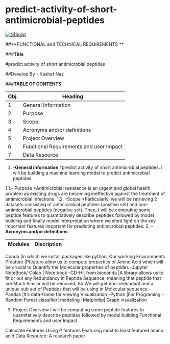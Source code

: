 # predict-activity-of-short-antimicrobial-peptides
[![N|Solid](https://uploads-ssl.webflow.com/5ff6c1dbc139fb9bf9f6a511/6089ced541a4550bbc1e1a65_Dev__1_-removebg-preview.png)](https://uploads-ssl.webflow.com/5ff6c1dbc139fb9bf9f6a511/6089ced541a4550bbc1e1a65_Dev__1_-removebg-preview.png)

##**FUNCTIONAL and TECHNICAL REQUIREMENTS **


###**Title**


#predict activity of short antimicrobial peptides

##Develop By -  Kashaf Naz





###__TABLE OF CONTENTS__

**Obj.**	|**Heading**
-----------|---------------------------------------
1|	General Information 	
2|	Purpose	
3|	Scope	
4|	Acronyms and/or definitions	
5|	Project Overview	
6|	Functional Requirements and user Impact	
7|	Data Resource	




1.	-**General information**
*predict activity of short antimicrobial peptides.
I will be building a machine learning model to predict antimicrobial peptides
	
1.1.-	Purpose
*Antimicrobial resistance is an urgent and global health problem as existing drugs are becoming ineffective against the treatment of antimicrobial infections.
1.2.	-Scope
*Particularly, we will be retrieving 2 datasets consisting of antimicrobial peptides (positive set) and non-antimicrobial peptides (negative set). Then, I will be computing some peptide features to quantitatively describe peptides followed by model building and finally model interpretation where we shed light on the key important features important for predicting antimicrobial peptides.
2.	-**Acronyms and/or definitions**

Modules      |  Discription
-------------|-------------------------------------------------

Conda	       |In which we install packages like python, Our working Environments
Pfeature      |Pfeature allow us to compute properties of Amino Acid which will be crucial to Quantify the Molecular properties of peptides 
-Jupyter NoteBook/ Colab	|  Note book
-CD-Hit from bioconda	|A library allows us to fit or out any Redundancy in Peptide Sequence, meaning that peptide that are Much Similar will be removed, So We will get non-redundant and a unique sub set of Peptides that will be using in Molecular sequence
-Pandas	|It’s data-frame for viewing Visualization
-Python	|For Programing
-Random Forest classifier|	modeling
-Matplotlip|	Graph visualization




3.	Project Overview
I will be computing some peptide features to quantitatively describe peptides followed by model building
 Functional Requirements and user Impact

Calculate Features Using P features
Featuring most to least featured amino acid
Data Resource:
A research paper





